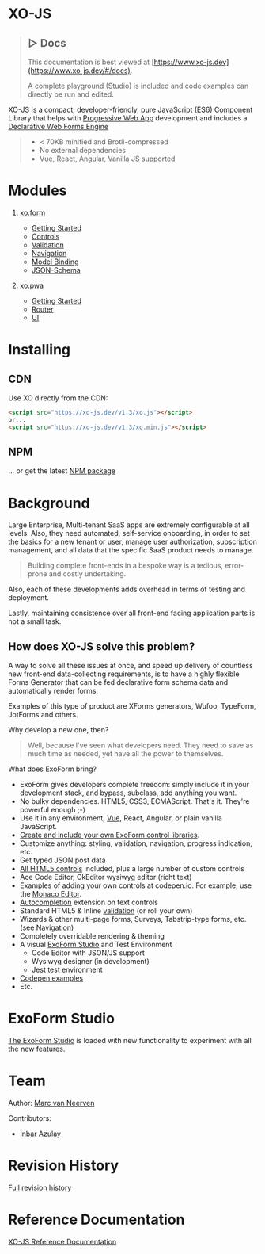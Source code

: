 # XO-JS

> ## ▷ Docs
> This documentation is best viewed at [https://www.xo-js.dev](https://www.xo-js.dev/#/docs).
>
> A complete playground (Studio) is included and code examples can directly be run and edited.
 
XO-JS is a compact, developer-friendly, pure JavaScript (ES6) Component Library that helps with [Progressive Web App](./md/pwa/index.md) development and includes a [Declarative Web Forms Engine](./md/exo/index.md)


> - < 70KB minified and Brotli-compressed
> - No external dependencies
> - Vue, React, Angular, Vanilla JS supported

# Modules

1. [xo.form](./md/exo/index.md)
   - [Getting Started](./md/exo/getting-started.md)
   - [Controls](./md/exo/controls/index.md)
   - [Validation](./md/exo/validation.md)
   - [Navigation](./md/exo/navigation.md)
   - [Model Binding](./md/exo/data-binding.md)
   - [JSON-Schema](./md/exo/json-schema.md)

2. [xo.pwa](./md/pwa/index.md) 
   - [Getting Started](./md/pwa/getting-started.md)
   - [Router](./md/pwa/router.md)
   - [UI](./md/pwa/ui.md)

# Installing

## CDN

Use XO directly from the CDN:

```html
<script src="https://xo-js.dev/v1.3/xo.js"></script>
or...
<script src="https://xo-js.dev/v1.3/xo.min.js"></script>
```

## NPM
... or get the latest [NPM package](https://www.npmjs.com/package/@mvneerven/xo-js)

# Background

Large Enterprise, Multi-tenant SaaS apps are extremely configurable at all levels. Also, they need automated, self-service onboarding, in order to set the basics for a new tenant or user, manage user authorization, subscription management, and all data that the specific SaaS product needs to manage.

> Building complete front-ends in a bespoke way is a tedious, error-prone and costly undertaking.

Also, each of these developments adds overhead in terms of testing and deployment.

Lastly, maintaining consistence over all front-end facing application parts is not a small task.

## How does XO-JS solve this problem?

A way to solve all these issues at once, and speed up delivery of countless new front-end data-collecting requirements, is to have a highly flexible Forms Generator that can be fed declarative form schema data and automatically render forms.

Examples of this type of product are XForms generators, Wufoo, TypeForm, JotForms and others. 

Why develop a new one, then? 

> Well, because I've seen what developers need. They need to save as much time as needed, yet have all the power to themselves.

What does ExoForm bring?

* ExoForm gives developers complete freedom: simply include it in your development stack, and bypass, subclass, add anything you want. 
* No bulky dependencies. HTML5, CSS3, ECMAScript. That's it. They're powerful enough ;-) 
* Use it in any environment, [Vue](https://codepen.io/mvneerven/pen/GRWbvqp), React, Angular, or plain vanilla JavaScript. 
* [Create and include your own ExoForm control libraries](./md/exo/controls/building-controls.md). 
* Customize anything: styling, validation, navigation, progress indication, etc. 
* Get typed JSON post data 
* [All HTML5 controls](./md/exo/controls/index.md) included, plus a large number of custom controls
* Ace Code Editor, CkEditor wysiwyg editor (richt text) 
* Examples of adding your own controls at codepen.io. For example, use the [Monaco Editor](https://codepen.io/mvneerven/pen/NWdYybz).
* [Autocompletion](./md/exo/controls/textcontrol.md) extension on text controls
* Standard HTML5 & Inline [validation](./md/exo/controls/../validation.md) (or roll your own)
* Wizards & other multi-page forms, Surveys, Tabstrip-type forms, etc. (see [Navigation](./md/exo/navigation.md))
* Completely overridable rendering & theming
* A visual [ExoForm Studio](https://www.xo-js.dev/#/studio) and Test Environment
  * Code Editor with JSON/JS support
  * Wysiwyg designer (in development) 
  * Jest test environment 
* [Codepen examples](https://codepen.io/collection/XLwaxp)
* Etc. 


# ExoForm Studio

[The ExoForm Studio](./md/exo/exoform-studio.md) is loaded with new functionality to experiment with all the new features.


# Team

Author: [Marc van Neerven](https://www.linkedin.com/in/mvneerven/)

Contributors:
- [Inbar Azulay](https://www.linkedin.com/in/inbar-azulay/)


# Revision History

[Full revision history](./REVISIONS.md)

# Reference Documentation

[XO-JS Reference Documentation](./md/refdocs/toc.md)